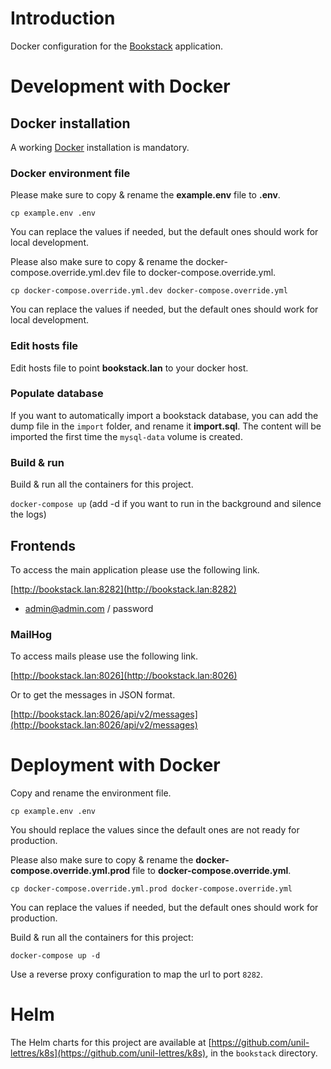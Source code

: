 # Introduction

Docker configuration for the [Bookstack](https://github.com/BookStackApp/BookStack) application.

# Development with Docker

## Docker installation

A working [Docker](https://docs.docker.com/engine/install/) installation is mandatory.

### Docker environment file

Please make sure to copy & rename the **example.env** file to **.env**.

``cp example.env .env``

You can replace the values if needed, but the default ones should work for local development.

Please also make sure to copy & rename the docker-compose.override.yml.dev file to docker-compose.override.yml.

``cp docker-compose.override.yml.dev docker-compose.override.yml``

You can replace the values if needed, but the default ones should work for local development.

### Edit hosts file

Edit hosts file to point **bookstack.lan** to your docker host.

### Populate database

If you want to automatically import a bookstack database, you can add the dump file in the `import` folder, and rename it **import.sql**. The content will be imported the first time the `mysql-data` volume is created.

### Build & run

Build & run all the containers for this project.

``docker-compose up`` (add -d if you want to run in the background and silence the logs)

## Frontends

To access the main application please use the following link.

[http://bookstack.lan:8282](http://bookstack.lan:8282)

+ admin@admin.com / password

### MailHog

To access mails please use the following link.

[http://bookstack.lan:8026](http://bookstack.lan:8026)

Or to get the messages in JSON format.

[http://bookstack.lan:8026/api/v2/messages](http://bookstack.lan:8026/api/v2/messages)

# Deployment with Docker

Copy and rename the environment file.

``cp example.env .env``

You should replace the values since the default ones are not ready for production.

Please also make sure to copy & rename the **docker-compose.override.yml.prod** file to **docker-compose.override.yml**.

`cp docker-compose.override.yml.prod docker-compose.override.yml`

You can replace the values if needed, but the default ones should work for production.

Build & run all the containers for this project:

`docker-compose up -d`

Use a reverse proxy configuration to map the url to port `8282`.

# Helm

The Helm charts for this project are available at [https://github.com/unil-lettres/k8s](https://github.com/unil-lettres/k8s), in the ``bookstack`` directory.
